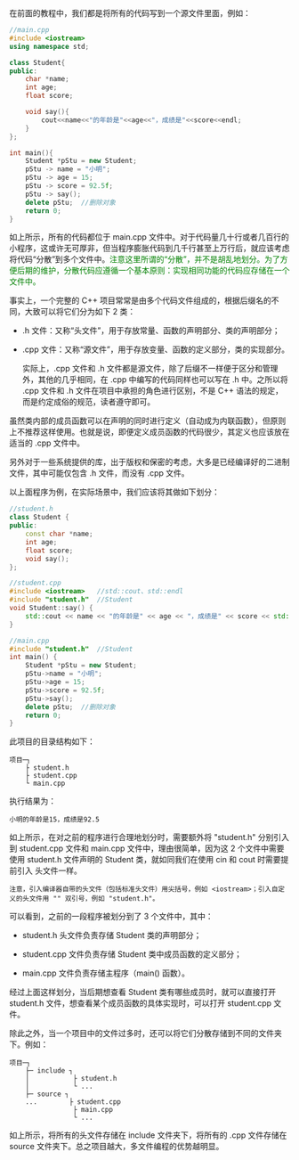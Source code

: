 在前面的教程中，我们都是将所有的代码写到一个源文件里面，例如：

```c++
//main.cpp
#include <iostream>
using namespace std;

class Student{
public:
    char *name;
    int age;
    float score;

    void say(){
        cout<<name<<"的年龄是"<<age<<"，成绩是"<<score<<endl;
    }
};

int main(){
    Student *pStu = new Student;
    pStu -> name = "小明";
    pStu -> age = 15;
    pStu -> score = 92.5f;
    pStu -> say();
    delete pStu;  //删除对象
    return 0;
}
```

如上所示，所有的代码都位于 main.cpp 文件中。对于代码量几十行或者几百行的小程序，这或许无可厚非，但当程序膨胀代码到几千行甚至上万行后，就应该考虑将代码“分散”到多个文件中。<font color="green">注意这里所谓的“分散”，并不是胡乱地划分。为了方便后期的维护，分散代码应遵循一个基本原则：实现相同功能的代码应存储在一个文件中。</font>

事实上，一个完整的 C++ 项目常常是由多个代码文件组成的，根据后缀名的不同，大致可以将它们分为如下 2 类：



* .h 文件：又称“头文件”，用于存放常量、函数的声明部分、类的声明部分；

* .cpp 文件：又称“源文件”，用于存放变量、函数的定义部分，类的实现部分。

    实际上，.cpp 文件和 .h 文件都是源文件，除了后缀不一样便于区分和管理外，其他的几乎相同，在 .cpp 中编写的代码同样也可以写在 .h 中。之所以将 .cpp 文件和 .h 文件在项目中承担的角色进行区别，不是 C++ 语法的规定，而是约定成俗的规范，读者遵守即可。

虽然类内部的成员函数可以在声明的同时进行定义（自动成为内联函数），但原则上不推荐这样使用。也就是说，即便定义成员函数的代码很少，其定义也应该放在适当的 .cpp 文件中。

另外对于一些系统提供的库，出于版权和保密的考虑，大多是已经编译好的二进制文件，其中可能仅包含 .h 文件，而没有 .cpp 文件。

以上面程序为例，在实际场景中，我们应该将其做如下划分：

```c++
//student.h
class Student {
public:
    const char *name;
    int age;
    float score;
    void say();
};

//student.cpp
#include <iostream>   //std::cout、std::endl
#include "student.h"  //Student
void Student::say() {
    std::cout << name << "的年龄是" << age << "，成绩是" << score << std::endl;
}

//main.cpp
#include "student.h"  //Student
int main() {
    Student *pStu = new Student;
    pStu->name = "小明";
    pStu->age = 15;
    pStu->score = 92.5f;
    pStu->say();
    delete pStu;  //删除对象
    return 0;
}
```

此项目的目录结构如下：

    项目─┐
        ├ student.h
        ├ student.cpp
        └ main.cpp

执行结果为：

    小明的年龄是15，成绩是92.5

如上所示，在对之前的程序进行合理地划分时，需要额外将 "student.h" 分别引入到 student.cpp 文件和 main.cpp 文件中，理由很简单，因为这 2 个文件中需要使用 student.h 文件声明的 Student 类，就如同我们在使用 cin 和 cout 时需要提前引入 <iostream> 头文件一样。

    注意，引入编译器自带的头文件（包括标准头文件）用尖括号，例如 <iostream>；引入自定义的头文件用 "" 双引号，例如 "student.h"。

可以看到，之前的一段程序被划分到了 3 个文件中，其中：

* student.h 头文件负责存储 Student 类的声明部分；

* student.cpp 文件负责存储 Student 类中成员函数的定义部分；

* main.cpp 文件负责存储主程序（main() 函数）。

经过上面这样划分，当后期想查看 Student 类有哪些成员时，就可以直接打开 student.h 文件，想查看某个成员函数的具体实现时，可以打开 student.cpp 文件。

除此之外，当一个项目中的文件过多时，还可以将它们分散存储到不同的文件夹下。例如：

    项目─┐
        ├─ include ┐
        │           ├ student.h
        │           └ ...
        ├─ source ┐
        ...        ├ student.cpp
                    ├ main.cpp
                    └ ...

如上所示，将所有的头文件存储在 include 文件夹下，将所有的 .cpp 文件存储在 source 文件夹下。总之项目越大，多文件编程的优势越明显。
